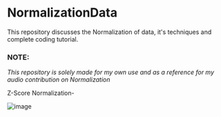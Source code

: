 # NormalizationData
This repository discusses the Normalization of data, it's techniques and complete coding tutorial.

### NOTE:
_This repository is solely made for my own use and as a reference for my audio contribution on Normalization_


Z-Score Normalization-

![image](https://user-images.githubusercontent.com/71919335/133934944-9f0fe074-f24b-4efb-b18d-fd009586e2c6.png)
